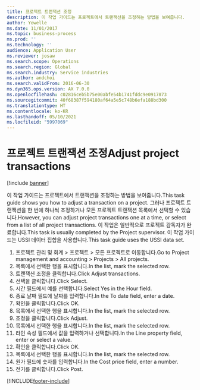 ```yaml
---
title: 프로젝트 트랜잭션 조정
description: 이 작업 가이드는 프로젝트에서 트랜잭션을 조정하는 방법을 보여줍니다.
author: Yowelle
ms.date: 11/01/2017
ms.topic: business-process
ms.prod: ''
ms.technology: ''
audience: Application User
ms.reviewer: josaw
ms.search.scope: Operations
ms.search.region: Global
ms.search.industry: Service industries
ms.author: andchoi
ms.search.validFrom: 2016-06-30
ms.dyn365.ops.version: AX 7.0.0
ms.openlocfilehash: c02816ceb5b75e00abfe54b1741fddc9e0917873
ms.sourcegitcommit: 40f68387f594180af64a5e5c748b6efa188bd300
ms.translationtype: HT
ms.contentlocale: ko-KR
ms.lasthandoff: 05/10/2021
ms.locfileid: "5997069"
---
```

# <a name="adjust-project-transactions"></a><span data-ttu-id="5434f-103">프로젝트 트랜잭션 조정</span><span class="sxs-lookup"><span data-stu-id="5434f-103">Adjust project transactions</span></span>

[!include [banner](../../includes/banner.md)]

<span data-ttu-id="5434f-104">이 작업 가이드는 프로젝트에서 트랜잭션을 조정하는 방법을 보여줍니다.</span><span class="sxs-lookup"><span data-stu-id="5434f-104">This task guide shows you how to adjust a transaction on a project.</span></span> <span data-ttu-id="5434f-105">그러나 프로젝트 트랜잭션을 한 번에 하나씩 조정하거나 모든 프로젝트 트랜잭션 목록에서 선택할 수 있습니다.</span><span class="sxs-lookup"><span data-stu-id="5434f-105">However, you can adjust project transactions one at a time, or select from a list of all project transactions.</span></span> <span data-ttu-id="5434f-106">이 작업은 일반적으로 프로젝트 감독자가 완료합니다.</span><span class="sxs-lookup"><span data-stu-id="5434f-106">This task is usually completed by the Project supervisor.</span></span> <span data-ttu-id="5434f-107">이 작업 가이드는 USSI 데이터 집합을 사용합니다.</span><span class="sxs-lookup"><span data-stu-id="5434f-107">This task guide uses the USSI data set.</span></span>

1. <span data-ttu-id="5434f-108">프로젝트 관리 및 회계 > 프로젝트 > 모든 프로젝트로 이동합니다.</span><span class="sxs-lookup"><span data-stu-id="5434f-108">Go to Project management and accounting > Projects > All projects.</span></span> 
2. <span data-ttu-id="5434f-109">목록에서 선택한 행을 표시합니다.</span><span class="sxs-lookup"><span data-stu-id="5434f-109">In the list, mark the selected row.</span></span> 
3. <span data-ttu-id="5434f-110">트랜잭션 조정을 클릭합니다.</span><span class="sxs-lookup"><span data-stu-id="5434f-110">Click Adjust transactions.</span></span> 
4. <span data-ttu-id="5434f-111">선택을 클릭합니다.</span><span class="sxs-lookup"><span data-stu-id="5434f-111">Click Select.</span></span> 
5. <span data-ttu-id="5434f-112">시간 필드에서 예를 선택합니다.</span><span class="sxs-lookup"><span data-stu-id="5434f-112">Select Yes in the Hour field.</span></span> 
6. <span data-ttu-id="5434f-113">종료 날짜 필드에 날짜를 입력합니다.</span><span class="sxs-lookup"><span data-stu-id="5434f-113">In the To date field, enter a date.</span></span> 
7. <span data-ttu-id="5434f-114">확인을 클릭합니다.</span><span class="sxs-lookup"><span data-stu-id="5434f-114">Click OK.</span></span> 
8. <span data-ttu-id="5434f-115">목록에서 선택한 행을 표시합니다.</span><span class="sxs-lookup"><span data-stu-id="5434f-115">In the list, mark the selected row.</span></span> 
9. <span data-ttu-id="5434f-116">조정을 클릭합니다.</span><span class="sxs-lookup"><span data-stu-id="5434f-116">Click Adjust.</span></span> 
10. <span data-ttu-id="5434f-117">목록에서 선택한 행을 표시합니다.</span><span class="sxs-lookup"><span data-stu-id="5434f-117">In the list, mark the selected row.</span></span> 
11. <span data-ttu-id="5434f-118">라인 속성 필드에서 값을 입력하거나 선택합니다.</span><span class="sxs-lookup"><span data-stu-id="5434f-118">In the Line property field, enter or select a value.</span></span> 
12. <span data-ttu-id="5434f-119">확인을 클릭합니다.</span><span class="sxs-lookup"><span data-stu-id="5434f-119">Click OK.</span></span> 
13. <span data-ttu-id="5434f-120">목록에서 선택한 행을 표시합니다.</span><span class="sxs-lookup"><span data-stu-id="5434f-120">In the list, mark the selected row.</span></span> 
14. <span data-ttu-id="5434f-121">원가 필드에 숫자를 입력합니다.</span><span class="sxs-lookup"><span data-stu-id="5434f-121">In the Cost price field, enter a number.</span></span> 
15. <span data-ttu-id="5434f-122">전기를 클릭합니다.</span><span class="sxs-lookup"><span data-stu-id="5434f-122">Click Post.</span></span> 


[!INCLUDE[footer-include](../../includes/footer-banner.md)]